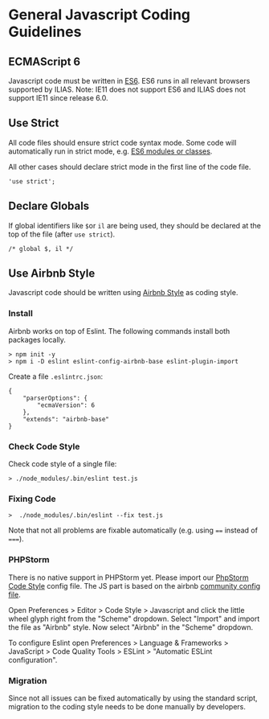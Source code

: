 # General Javascript Coding Guidelines

## ECMAScript 6

Javascript code must be written in [ES6](http://www.ecma-international.org/ecma-262/6.0/index.html). ES6 runs in all relevant browsers supported by ILIAS. Note: IE11 does not support ES6 and ILIAS does not support IE11 since release 6.0.

## Use Strict

All code files should ensure strict code syntax mode. Some code will automatically run in strict mode, e.g. [ES6 modules or classes](http://www.ecma-international.org/ecma-262/6.0/#sec-strict-mode-code).

All other cases should declare strict mode in the first line of the code file.

```
'use strict';
```

## Declare Globals

If global identifiers like `$`or `il` are being used, they should be declared at the top of the file (after `use strict`).

```
/* global $, il */
``` 

## Use Airbnb Style

Javascript code should be written using [Airbnb Style](https://github.com/airbnb/javascript) as coding style.

### Install

Airbnb works on top of Eslint. The following commands install both packages locally.

```
> npm init -y
> npm i -D eslint eslint-config-airbnb-base eslint-plugin-import
```

Create a file `.eslintrc.json`:
```
{
    "parserOptions": {
        "ecmaVersion": 6
    },
    "extends": "airbnb-base"
}
```

### Check Code Style

Check code style of a single file:

```
> ./node_modules/.bin/eslint test.js
```

### Fixing Code

```
>  ./node_modules/.bin/eslint --fix test.js
```

Note that not all problems are fixable automatically (e.g. using `==` instead of `===`).

### PHPStorm

There is no native support in PHPStorm yet. Please import our [PhpStorm Code Style](../code-style-configs/php-storm.xml) config file. The JS part is based on the airbnb [community config file](https://gist.github.com/mentos1386/aa18c110dc272514d592ec27e98128be).

Open Preferences > Editor > Code Style > Javascript and click the little wheel glyph right from the "Scheme" dropdown. Select "Import" and import the file as "Airbnb" style. Now select "Airbnb" in the "Scheme" dropdown.

To configure Eslint open Preferences > Language & Frameworks > JavaScript > Code Quality Tools > ESLint > "Automatic ESLint configuration".

### Migration

Since not all issues can be fixed automatically by using the standard script, migration to the coding style needs to be done manually by developers.
